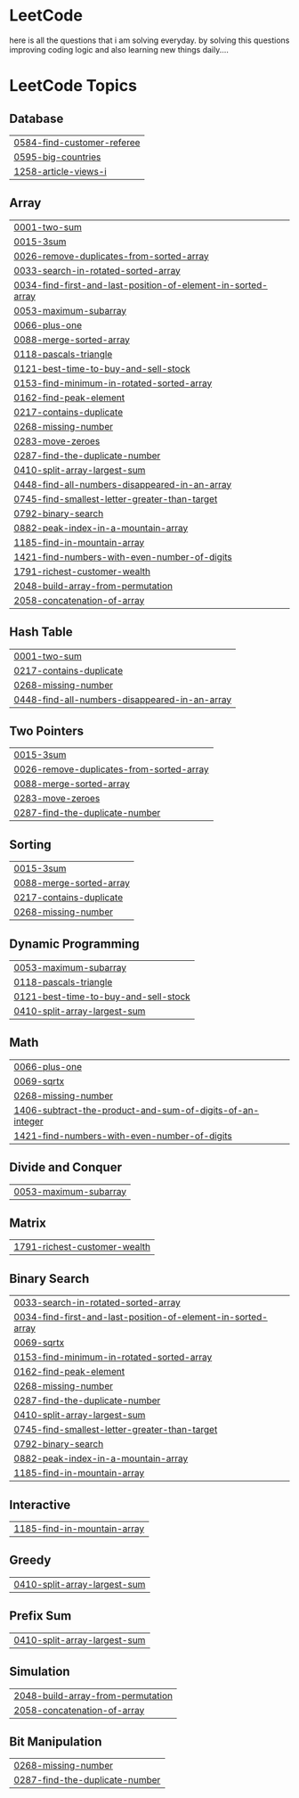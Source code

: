 # LeetCode

here is all the questions that i am solving everyday.
by solving this questions improving coding logic and 
also learning new things daily....

<!---LeetCode Topics Start-->
# LeetCode Topics
## Database
|  |
| ------- |
| [0584-find-customer-referee](https://github.com/Shreyash2246/LeetCode/tree/master/0584-find-customer-referee) |
| [0595-big-countries](https://github.com/Shreyash2246/LeetCode/tree/master/0595-big-countries) |
| [1258-article-views-i](https://github.com/Shreyash2246/LeetCode/tree/master/1258-article-views-i) |
## Array
|  |
| ------- |
| [0001-two-sum](https://github.com/Shreyash2246/LeetCode/tree/master/0001-two-sum) |
| [0015-3sum](https://github.com/Shreyash2246/LeetCode/tree/master/0015-3sum) |
| [0026-remove-duplicates-from-sorted-array](https://github.com/Shreyash2246/LeetCode/tree/master/0026-remove-duplicates-from-sorted-array) |
| [0033-search-in-rotated-sorted-array](https://github.com/Shreyash2246/LeetCode/tree/master/0033-search-in-rotated-sorted-array) |
| [0034-find-first-and-last-position-of-element-in-sorted-array](https://github.com/Shreyash2246/LeetCode/tree/master/0034-find-first-and-last-position-of-element-in-sorted-array) |
| [0053-maximum-subarray](https://github.com/Shreyash2246/LeetCode/tree/master/0053-maximum-subarray) |
| [0066-plus-one](https://github.com/Shreyash2246/LeetCode/tree/master/0066-plus-one) |
| [0088-merge-sorted-array](https://github.com/Shreyash2246/LeetCode/tree/master/0088-merge-sorted-array) |
| [0118-pascals-triangle](https://github.com/Shreyash2246/LeetCode/tree/master/0118-pascals-triangle) |
| [0121-best-time-to-buy-and-sell-stock](https://github.com/Shreyash2246/LeetCode/tree/master/0121-best-time-to-buy-and-sell-stock) |
| [0153-find-minimum-in-rotated-sorted-array](https://github.com/Shreyash2246/LeetCode/tree/master/0153-find-minimum-in-rotated-sorted-array) |
| [0162-find-peak-element](https://github.com/Shreyash2246/LeetCode/tree/master/0162-find-peak-element) |
| [0217-contains-duplicate](https://github.com/Shreyash2246/LeetCode/tree/master/0217-contains-duplicate) |
| [0268-missing-number](https://github.com/Shreyash2246/LeetCode/tree/master/0268-missing-number) |
| [0283-move-zeroes](https://github.com/Shreyash2246/LeetCode/tree/master/0283-move-zeroes) |
| [0287-find-the-duplicate-number](https://github.com/Shreyash2246/LeetCode/tree/master/0287-find-the-duplicate-number) |
| [0410-split-array-largest-sum](https://github.com/Shreyash2246/LeetCode/tree/master/0410-split-array-largest-sum) |
| [0448-find-all-numbers-disappeared-in-an-array](https://github.com/Shreyash2246/LeetCode/tree/master/0448-find-all-numbers-disappeared-in-an-array) |
| [0745-find-smallest-letter-greater-than-target](https://github.com/Shreyash2246/LeetCode/tree/master/0745-find-smallest-letter-greater-than-target) |
| [0792-binary-search](https://github.com/Shreyash2246/LeetCode/tree/master/0792-binary-search) |
| [0882-peak-index-in-a-mountain-array](https://github.com/Shreyash2246/LeetCode/tree/master/0882-peak-index-in-a-mountain-array) |
| [1185-find-in-mountain-array](https://github.com/Shreyash2246/LeetCode/tree/master/1185-find-in-mountain-array) |
| [1421-find-numbers-with-even-number-of-digits](https://github.com/Shreyash2246/LeetCode/tree/master/1421-find-numbers-with-even-number-of-digits) |
| [1791-richest-customer-wealth](https://github.com/Shreyash2246/LeetCode/tree/master/1791-richest-customer-wealth) |
| [2048-build-array-from-permutation](https://github.com/Shreyash2246/LeetCode/tree/master/2048-build-array-from-permutation) |
| [2058-concatenation-of-array](https://github.com/Shreyash2246/LeetCode/tree/master/2058-concatenation-of-array) |
## Hash Table
|  |
| ------- |
| [0001-two-sum](https://github.com/Shreyash2246/LeetCode/tree/master/0001-two-sum) |
| [0217-contains-duplicate](https://github.com/Shreyash2246/LeetCode/tree/master/0217-contains-duplicate) |
| [0268-missing-number](https://github.com/Shreyash2246/LeetCode/tree/master/0268-missing-number) |
| [0448-find-all-numbers-disappeared-in-an-array](https://github.com/Shreyash2246/LeetCode/tree/master/0448-find-all-numbers-disappeared-in-an-array) |
## Two Pointers
|  |
| ------- |
| [0015-3sum](https://github.com/Shreyash2246/LeetCode/tree/master/0015-3sum) |
| [0026-remove-duplicates-from-sorted-array](https://github.com/Shreyash2246/LeetCode/tree/master/0026-remove-duplicates-from-sorted-array) |
| [0088-merge-sorted-array](https://github.com/Shreyash2246/LeetCode/tree/master/0088-merge-sorted-array) |
| [0283-move-zeroes](https://github.com/Shreyash2246/LeetCode/tree/master/0283-move-zeroes) |
| [0287-find-the-duplicate-number](https://github.com/Shreyash2246/LeetCode/tree/master/0287-find-the-duplicate-number) |
## Sorting
|  |
| ------- |
| [0015-3sum](https://github.com/Shreyash2246/LeetCode/tree/master/0015-3sum) |
| [0088-merge-sorted-array](https://github.com/Shreyash2246/LeetCode/tree/master/0088-merge-sorted-array) |
| [0217-contains-duplicate](https://github.com/Shreyash2246/LeetCode/tree/master/0217-contains-duplicate) |
| [0268-missing-number](https://github.com/Shreyash2246/LeetCode/tree/master/0268-missing-number) |
## Dynamic Programming
|  |
| ------- |
| [0053-maximum-subarray](https://github.com/Shreyash2246/LeetCode/tree/master/0053-maximum-subarray) |
| [0118-pascals-triangle](https://github.com/Shreyash2246/LeetCode/tree/master/0118-pascals-triangle) |
| [0121-best-time-to-buy-and-sell-stock](https://github.com/Shreyash2246/LeetCode/tree/master/0121-best-time-to-buy-and-sell-stock) |
| [0410-split-array-largest-sum](https://github.com/Shreyash2246/LeetCode/tree/master/0410-split-array-largest-sum) |
## Math
|  |
| ------- |
| [0066-plus-one](https://github.com/Shreyash2246/LeetCode/tree/master/0066-plus-one) |
| [0069-sqrtx](https://github.com/Shreyash2246/LeetCode/tree/master/0069-sqrtx) |
| [0268-missing-number](https://github.com/Shreyash2246/LeetCode/tree/master/0268-missing-number) |
| [1406-subtract-the-product-and-sum-of-digits-of-an-integer](https://github.com/Shreyash2246/LeetCode/tree/master/1406-subtract-the-product-and-sum-of-digits-of-an-integer) |
| [1421-find-numbers-with-even-number-of-digits](https://github.com/Shreyash2246/LeetCode/tree/master/1421-find-numbers-with-even-number-of-digits) |
## Divide and Conquer
|  |
| ------- |
| [0053-maximum-subarray](https://github.com/Shreyash2246/LeetCode/tree/master/0053-maximum-subarray) |
## Matrix
|  |
| ------- |
| [1791-richest-customer-wealth](https://github.com/Shreyash2246/LeetCode/tree/master/1791-richest-customer-wealth) |
## Binary Search
|  |
| ------- |
| [0033-search-in-rotated-sorted-array](https://github.com/Shreyash2246/LeetCode/tree/master/0033-search-in-rotated-sorted-array) |
| [0034-find-first-and-last-position-of-element-in-sorted-array](https://github.com/Shreyash2246/LeetCode/tree/master/0034-find-first-and-last-position-of-element-in-sorted-array) |
| [0069-sqrtx](https://github.com/Shreyash2246/LeetCode/tree/master/0069-sqrtx) |
| [0153-find-minimum-in-rotated-sorted-array](https://github.com/Shreyash2246/LeetCode/tree/master/0153-find-minimum-in-rotated-sorted-array) |
| [0162-find-peak-element](https://github.com/Shreyash2246/LeetCode/tree/master/0162-find-peak-element) |
| [0268-missing-number](https://github.com/Shreyash2246/LeetCode/tree/master/0268-missing-number) |
| [0287-find-the-duplicate-number](https://github.com/Shreyash2246/LeetCode/tree/master/0287-find-the-duplicate-number) |
| [0410-split-array-largest-sum](https://github.com/Shreyash2246/LeetCode/tree/master/0410-split-array-largest-sum) |
| [0745-find-smallest-letter-greater-than-target](https://github.com/Shreyash2246/LeetCode/tree/master/0745-find-smallest-letter-greater-than-target) |
| [0792-binary-search](https://github.com/Shreyash2246/LeetCode/tree/master/0792-binary-search) |
| [0882-peak-index-in-a-mountain-array](https://github.com/Shreyash2246/LeetCode/tree/master/0882-peak-index-in-a-mountain-array) |
| [1185-find-in-mountain-array](https://github.com/Shreyash2246/LeetCode/tree/master/1185-find-in-mountain-array) |
## Interactive
|  |
| ------- |
| [1185-find-in-mountain-array](https://github.com/Shreyash2246/LeetCode/tree/master/1185-find-in-mountain-array) |
## Greedy
|  |
| ------- |
| [0410-split-array-largest-sum](https://github.com/Shreyash2246/LeetCode/tree/master/0410-split-array-largest-sum) |
## Prefix Sum
|  |
| ------- |
| [0410-split-array-largest-sum](https://github.com/Shreyash2246/LeetCode/tree/master/0410-split-array-largest-sum) |
## Simulation
|  |
| ------- |
| [2048-build-array-from-permutation](https://github.com/Shreyash2246/LeetCode/tree/master/2048-build-array-from-permutation) |
| [2058-concatenation-of-array](https://github.com/Shreyash2246/LeetCode/tree/master/2058-concatenation-of-array) |
## Bit Manipulation
|  |
| ------- |
| [0268-missing-number](https://github.com/Shreyash2246/LeetCode/tree/master/0268-missing-number) |
| [0287-find-the-duplicate-number](https://github.com/Shreyash2246/LeetCode/tree/master/0287-find-the-duplicate-number) |
<!---LeetCode Topics End-->